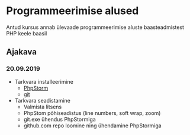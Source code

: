 # Programmeerimise alused
Antud kursus annab ülevaade programmeerimise aluste baasteadmistest PHP keele baasil
## Ajakava
### 20.09.2019
* Tarkvara installeerimine
    * [PhpStorm](https://www.jetbrains.com/phpstorm/)
    * [git](https://git-scm.com/downloads)
* Tarkvara seadistamine
    * Valmista litsens
    * PhpStom põhiseadistus (line numbers, soft wrap, zoom)
    * git.exe ühendus PhpStormiga
    * github.com repo loomine ning ühendamine PhpStormiga